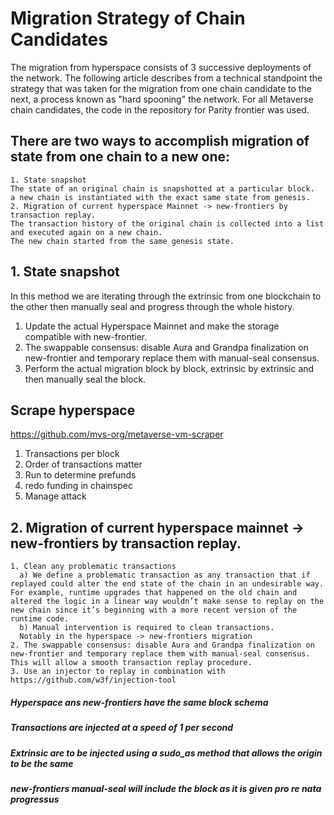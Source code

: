 # Migration Strategy of Chain Candidates

The migration from hyperspace consists of 3 successive deployments of the network.
The following article describes from a technical standpoint 
the strategy that was taken for the migration from one chain candidate to the next, 
a process known as "hard spooning" the network. 
For all Metaverse chain candidates, the code in the repository for Parity frontier was used. 

## There are two ways to accomplish migration of state from one chain to a new one:

    1. State snapshot 
    The state of an original chain is snapshotted at a particular block. 
    a new chain is instantiated with the exact same state from genesis.
    2. Migration of current hyperspace Mainnet -> new-frontiers by transaction replay. 
    The transaction history of the original chain is collected into a list 
    and executed again on a new chain. 
    The new chain started from the same genesis state.
    
## 1. State snapshot 
In this method we are iterating through the extrinsic from one blockchain to the other then manually seal and progress through the whole history. 
   1. Update the actual Hyperspace Mainnet and make the storage compatible with new-frontier.
   2. The swappable consensus: disable Aura and Grandpa finalization on new-frontier and temporary replace them with manual-seal consensus.  
   3. Perform the actual migration block by block, extrinsic by extrinsic and then manually seal the block. 

## Scrape hyperspace
https://github.com/mvs-org/metaverse-vm-scraper
  1. Transactions per block
  2. Order of transactions matter
  3. Run to determine prefunds
  4. redo funding in chainspec
  5. Manage attack
  
## 2. Migration of current hyperspace mainnet -> new-frontiers by transaction replay. 
   
    1. Clean any problematic transactions
      a) We define a problematic transaction as any transaction that if replayed could alter the end state of the chain in an undesirable way. For example, runtime upgrades that happened on the old chain and altered the logic in a linear way wouldn’t make sense to replay on the new chain since it’s beginning with a more recent version of the runtime code.
      b) Manual intervention is required to clean transactions. 
      Notably in the hyperspace -> new-frontiers migration 
    2. The swappable consensus: disable Aura and Grandpa finalization on new-frontier and temporary replace them with manual-seal consensus. This will allow a smooth transaction replay procedure. 
    3. Use an injector to replay in combination with https://github.com/w3f/injection-tool

##### Hyperspace ans new-frontiers have the same block schema
##### Transactions are injected at a speed of 1 per second 
##### Extrinsic are to be injected using a sudo_as method that allows the origin to be the same
##### new-frontiers manual-seal will include the block as it is given pro re nata progressus
